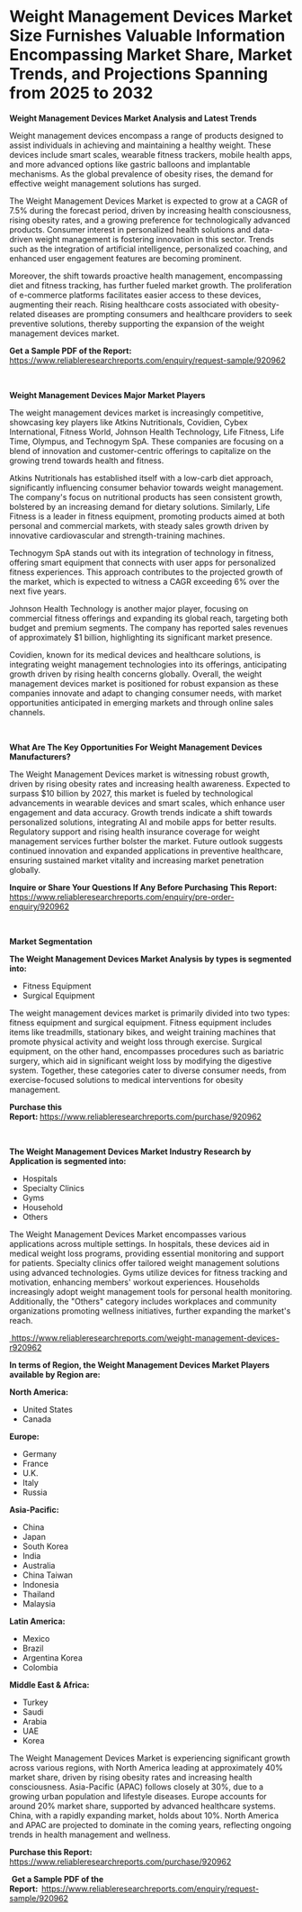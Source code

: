<p><h1>Weight Management Devices Market Size Furnishes Valuable Information Encompassing Market Share, Market Trends, and Projections Spanning from 2025 to 2032</h1></p><p><strong>Weight Management Devices Market Analysis and Latest Trends</strong></p>
<p><p>Weight management devices encompass a range of products designed to assist individuals in achieving and maintaining a healthy weight. These devices include smart scales, wearable fitness trackers, mobile health apps, and more advanced options like gastric balloons and implantable mechanisms. As the global prevalence of obesity rises, the demand for effective weight management solutions has surged. </p><p>The Weight Management Devices Market is expected to grow at a CAGR of 7.5% during the forecast period, driven by increasing health consciousness, rising obesity rates, and a growing preference for technologically advanced products. Consumer interest in personalized health solutions and data-driven weight management is fostering innovation in this sector. Trends such as the integration of artificial intelligence, personalized coaching, and enhanced user engagement features are becoming prominent. </p><p>Moreover, the shift towards proactive health management, encompassing diet and fitness tracking, has further fueled market growth. The proliferation of e-commerce platforms facilitates easier access to these devices, augmenting their reach. Rising healthcare costs associated with obesity-related diseases are prompting consumers and healthcare providers to seek preventive solutions, thereby supporting the expansion of the weight management devices market.</p></p>
<p><strong>Get a Sample PDF of the Report:&nbsp;</strong> <a href="https://www.reliableresearchreports.com/enquiry/request-sample/920962?utm_campaign=32&utm_medium=2&utm_source=Github&utm_content=ia&utm_term=13042025&utm_id=weight-management-devices">https://www.reliableresearchreports.com/enquiry/request-sample/920962</a></p>
<p>&nbsp;</p>
<p><strong>Weight Management Devices Major Market Players</strong></p>
<p><p>The weight management devices market is increasingly competitive, showcasing key players like Atkins Nutritionals, Covidien, Cybex International, Fitness World, Johnson Health Technology, Life Fitness, Life Time, Olympus, and Technogym SpA. These companies are focusing on a blend of innovation and customer-centric offerings to capitalize on the growing trend towards health and fitness.</p><p>Atkins Nutritionals has established itself with a low-carb diet approach, significantly influencing consumer behavior towards weight management. The company's focus on nutritional products has seen consistent growth, bolstered by an increasing demand for dietary solutions. Similarly, Life Fitness is a leader in fitness equipment, promoting products aimed at both personal and commercial markets, with steady sales growth driven by innovative cardiovascular and strength-training machines.</p><p>Technogym SpA stands out with its integration of technology in fitness, offering smart equipment that connects with user apps for personalized fitness experiences. This approach contributes to the projected growth of the market, which is expected to witness a CAGR exceeding 6% over the next five years.</p><p>Johnson Health Technology is another major player, focusing on commercial fitness offerings and expanding its global reach, targeting both budget and premium segments. The company has reported sales revenues of approximately $1 billion, highlighting its significant market presence.</p><p>Covidien, known for its medical devices and healthcare solutions, is integrating weight management technologies into its offerings, anticipating growth driven by rising health concerns globally. Overall, the weight management devices market is positioned for robust expansion as these companies innovate and adapt to changing consumer needs, with market opportunities anticipated in emerging markets and through online sales channels.</p></p>
<p>&nbsp;</p>
<p><strong>What Are The Key Opportunities For Weight Management Devices Manufacturers?</strong></p>
<p><p>The Weight Management Devices market is witnessing robust growth, driven by rising obesity rates and increasing health awareness. Expected to surpass $10 billion by 2027, this market is fueled by technological advancements in wearable devices and smart scales, which enhance user engagement and data accuracy. Growth trends indicate a shift towards personalized solutions, integrating AI and mobile apps for better results. Regulatory support and rising health insurance coverage for weight management services further bolster the market. Future outlook suggests continued innovation and expanded applications in preventive healthcare, ensuring sustained market vitality and increasing market penetration globally.</p></p>
<p><strong>Inquire or Share Your Questions If Any Before Purchasing This Report:</strong> <a href="https://www.reliableresearchreports.com/enquiry/pre-order-enquiry/920962?utm_campaign=32&utm_medium=2&utm_source=Github&utm_content=ia&utm_term=13042025&utm_id=weight-management-devices">https://www.reliableresearchreports.com/enquiry/pre-order-enquiry/920962</a></p>
<p>&nbsp;</p>
<p><strong>Market Segmentation</strong></p>
<p><strong>The Weight Management Devices Market Analysis by types is segmented into:</strong></p>
<p><ul><li>Fitness Equipment</li><li>Surgical Equipment</li></ul></p>
<p><p>The weight management devices market is primarily divided into two types: fitness equipment and surgical equipment. Fitness equipment includes items like treadmills, stationary bikes, and weight training machines that promote physical activity and weight loss through exercise. Surgical equipment, on the other hand, encompasses procedures such as bariatric surgery, which aid in significant weight loss by modifying the digestive system. Together, these categories cater to diverse consumer needs, from exercise-focused solutions to medical interventions for obesity management.</p></p>
<p><strong>Purchase this Report:&nbsp;</strong><a href="https://www.reliableresearchreports.com/purchase/920962?utm_campaign=32&utm_medium=2&utm_source=Github&utm_content=ia&utm_term=13042025&utm_id=weight-management-devices">https://www.reliableresearchreports.com/purchase/920962</a></p>
<p>&nbsp;</p>
<p><strong>The Weight Management Devices Market Industry Research by Application is segmented into:</strong></p>
<p><ul><li>Hospitals</li><li>Specialty Clinics</li><li>Gyms</li><li>Household</li><li>Others</li></ul></p>
<p><p>The Weight Management Devices Market encompasses various applications across multiple settings. In hospitals, these devices aid in medical weight loss programs, providing essential monitoring and support for patients. Specialty clinics offer tailored weight management solutions using advanced technologies. Gyms utilize devices for fitness tracking and motivation, enhancing members' workout experiences. Households increasingly adopt weight management tools for personal health monitoring. Additionally, the "Others" category includes workplaces and community organizations promoting wellness initiatives, further expanding the market's reach.</p></p>
<p><a href="https://www.reliableresearchreports.com/weight-management-devices-r920962?utm_campaign=32&utm_medium=2&utm_source=Github&utm_content=ia&utm_term=13042025&utm_id=weight-management-devices">&nbsp;https://www.reliableresearchreports.com/weight-management-devices-r920962</a></p>
<p><strong>In terms of Region, the Weight Management Devices Market Players available by Region are:</strong></p>
<p>
    <p> <strong> North America: </strong>
        <ul>
            <li>United States</li>
            <li>Canada</li>
        </ul>
        </p> 
    <p> <strong> Europe: </strong>
        <ul>
            <li>Germany</li>
            <li>France</li>
            <li>U.K.</li>
            <li>Italy</li>
            <li>Russia</li>
        </ul>
        </p> 
    <p> <strong> Asia-Pacific: </strong>
        <ul>
            <li>China</li>
            <li>Japan</li>
            <li>South Korea</li>
            <li>India</li>
            <li>Australia</li>
            <li>China Taiwan</li>
            <li>Indonesia</li>
            <li>Thailand</li>
            <li>Malaysia</li>
        </ul>
        </p> 
    <p> <strong> Latin America: </strong>
        <ul>
            <li>Mexico</li>
            <li>Brazil</li>
            <li>Argentina Korea</li>
            <li>Colombia</li>
        </ul>
        </p> 
    <p> <strong> Middle East & Africa: </strong>
        <ul>
            <li>Turkey</li>
            <li>Saudi</li>
            <li>Arabia</li>
            <li>UAE</li>
            <li>Korea</li>
        </ul>
    </p>
    </p>
<p><p>The Weight Management Devices Market is experiencing significant growth across various regions, with North America leading at approximately 40% market share, driven by rising obesity rates and increasing health consciousness. Asia-Pacific (APAC) follows closely at 30%, due to a growing urban population and lifestyle diseases. Europe accounts for around 20% market share, supported by advanced healthcare systems. China, with a rapidly expanding market, holds about 10%. North America and APAC are projected to dominate in the coming years, reflecting ongoing trends in health management and wellness.</p></p>
<p><strong>Purchase this Report: </strong><a href="https://www.reliableresearchreports.com/purchase/920962?utm_campaign=32&utm_medium=2&utm_source=Github&utm_content=ia&utm_term=13042025&utm_id=weight-management-devices">https://www.reliableresearchreports.com/purchase/920962</a></p>
<p>&nbsp;<strong>Get a Sample PDF of the Report:&nbsp;&nbsp;</strong><a href="https://www.reliableresearchreports.com/enquiry/request-sample/920962?utm_campaign=32&utm_medium=2&utm_source=Github&utm_content=ia&utm_term=13042025&utm_id=weight-management-devices">https://www.reliableresearchreports.com/enquiry/request-sample/920962</a></p>
<p><strong></strong></p>
<p><p></p><p></p><p></p></p>